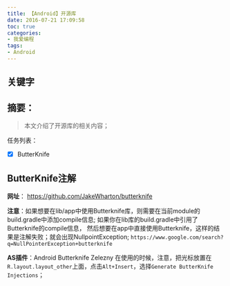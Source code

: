 ```yaml
---
title: 【Android】开源库
date: 2016-07-21 17:09:58
toc: true
categories:
- 我爱编程
tags:
- Android
---
```


## 关键字

## 摘要：
> 本文介绍了开源库的相关内容；

任务列表：
- [x] ButterKnife


<!--more-->
## ButterKnife注解

**网址**： https://github.com/JakeWharton/butterknife

**注意**：如果想要在lib/app中使用Butterknife库，则需要在当前module的build.gradle中添加compile信息;
如果你在lib库的build.gradle中引用了Butterknife的compile信息，
然后想要在app中直接使用Butterknife，这样的结果是注解失败；就会出现NullpointException;
`https://www.google.com/search?q=NullPointerException+butterknife`

**AS插件**：Android Butterknife Zelezny
在使用的时候，注意，把光标放置在`R.layout.layout_other`上面，点击`Alt+Insert`，选择`Generate ButterKnife Injections`；